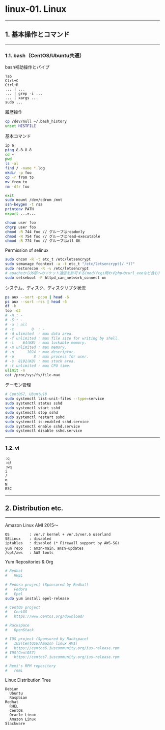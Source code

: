 # linux-01. Linux
________________________________________
## 1. 基本操作とコマンド
________________________________________
### 1.1. bash（CentOS/Ubuntu共通）

bash補助操作とパイプ

```text
Tab
Ctrl+C
Ctrl+R
... | ...
... | grep -i ...
... | xargs ...
sudo ...
```

履歴操作

```bash
cp /dev/null ~/.bash_history
unset HISTFILE
```

基本コマンド

```bash
ip a
ping 8.8.8.8
cd ~
pwd
ls -al
find / -name *.log
mkdir -p foo
cp -r from to
mv from to
rm -dfr foo

exit
sudo mount /dev/cdrom /mnt
ssh-keygen -t rsa
printenv PATH
export ...=...

chown user foo
chgrp user foo
chmod -R 744 foo // グループはreadonly
chmod -R 754 foo // グループはread-executable
chmod -R 774 foo // グループはall OK
```

Permission of selinux

```bash
sudo chcon -R -t etc_t /etc/letsencrypt
sudo semanage fcontext -a -t etc_t "/etc/letsencrypt(/.*)?"
sudo restorecon -R -v /etc/letsencrypt
# apacheから外部へのソケット通信を許可する(mod/fcgi問わずphpのcurl_exeなど含む)
sudo setsebool -P httpd_can_network_connect on
```

システム、ディスク、ディスクリプタ状況

```bash
ps aux --sort -pcpu | head -6
ps aux --sort -rss | head -6
df -h
top -d2
# -H : -
# -S : -
# -a : all
# -c        0  : -
# -d ulimited  : max data area.
# -f unlimited : max file size for writing by shell. 
# -l    64(KB) : max lockable memory.
# -m unlimited : max memory.
# -n      1024 : max descriptor.
# -p         8 : max process for user.
# -s  8192(KB) : max stack area.
# -t unlimited : max CPU time.
ulimit -n
cat /proc/sys/fs/file-max
```

デーモン管理

```bash
# CentOS7, Ubuntu18
sudo systemctl list-unit-files --type=service
sudo systemctl status sshd
sudo systemctl start sshd
sudo systemctl stop sshd
sudo systemctl restart sshd
sudo systemctl is-enabled sshd.service
sudo systemctl enable sshd.service
sudo systemctl disable sshd.service
```

________________________________________
### 1.2. vi

```text
:q
:q!
:wq
i
/
n
N
ESC
```

________________________________________
## 2. Distribution etc.
________________________________________
Amazon Linux AMI 2015～

```text
OS         : ver.7 kernel + ver.5/ver.6 userland
SELinux    : disabled
iptables   : disabled (* Firewall support by AWS-SG)
yum repo   : amzn-main、amzn-updates
/opt/aws   : AWS tools
```

Yum Repositories & Org

```bash
# Redhat
#   RHEL
  
# Fedora project (Sponsored by Redhat)
#   Fedora
#   Epel
sudo yum install epel-release

# CentOS project
#   CentOS
#   https://www.centos.org/download/

# Rackspace
#   OpenStack

# IUS project (Sponsored by Rackspace)
#   IUS(CentOS6/Amazon linux AMI)
#   https://centos6.iuscommunity.org/ius-release.rpm
# IUS(CentOS7)
#   https://centos7.iuscommunity.org/ius-release.rpm

# Remi's RPM repository
#   remi
```

Linux Distribution Tree

```text
Debian
  Ubuntu
  Raspbian
Redhat
  RHEL
  CentOS
  Oracle Linux
  Amazon Linux
Slackware
```
